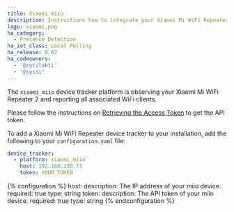 ```yaml
---
title: Xiaomi miio
description: Instructions how to integrate your Xiaomi Mi WiFi Repeater 2 within Home Assistant.
logo: xiaomi.png
ha_category:
  - Presence Detection
ha_iot_class: Local Polling
ha_release: 0.67
ha_codeowners:
  - '@rytilahti'
  - '@syssi'
---
```


The `xiaomi_miio` device tracker platform is observing your Xiaomi Mi WiFi Repeater 2 and reporting all associated WiFi clients.

Please follow the instructions on [Retrieving the Access Token](/integrations/vacuum.xiaomi_miio/#retrieving-the-access-token) to get the API token.

To add a Xiaomi Mi WiFi Repeater device tracker to your installation, add the following to your `configuration.yaml` file:

```yaml
device_tracker:
  - platform: xiaomi_miio
    host: 192.168.130.73
    token: YOUR_TOKEN
```

{% configuration %}
host:
  description: The IP address of your miio device.
  required: true
  type: string
token:
  description: The API token of your miio device.
  required: true
  type: string
{% endconfiguration %}
